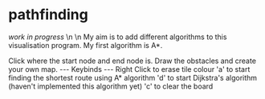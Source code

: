 # pathfinding

*work in progress* 
\n
\n
My aim is to add different algorithms to this visualisation program. My first algorithm is A*.

Click where the start node and end node is. Draw the obstacles and create your own map.
--- Keybinds --- 
Right Click to erase tile colour
'a' to start finding the shortest route using A* algorithm
'd' to start Dijkstra's algorithm (haven't implemented this algorithm yet)
'c' to clear the board
